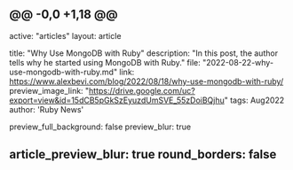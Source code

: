 @@ -0,0 +1,18 @@
---
active: "articles"
layout: article

title: "Why Use MongoDB with Ruby"
description: "In this post, the author tells why he started using MongoDB with Ruby."
file: "2022-08-22-why-use-mongodb-with-ruby.md"
link: https://www.alexbevi.com/blog/2022/08/18/why-use-mongodb-with-ruby/
preview_image_link: "https://drive.google.com/uc?export=view&id=15dCB5pGkSzEyuzdUmSVE_55zDoiBQjhu"
tags: Aug2022
author: 'Ruby News'

preview_full_background: false
preview_blur: true

article_preview_blur: true
round_borders: false
---
